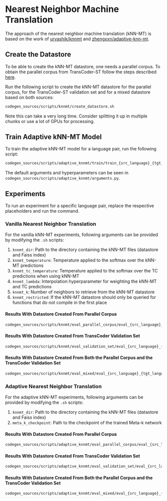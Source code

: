 # Nearest Neighbor Machine Translation

The approach of the nearest neighbor machine translation (kNN-MT) is based on the work of [urvashik/knnmt](https://github.com/urvashik/knnmt) and [zhengxxn/adaptive-knn-mt](https://github.com/zhengxxn/adaptive-knn-mt).

## Create the Datastore
To be able to create the kNN-MT datastore, one needs a parallel corpus. To obtain the parallel corpus from TransCoder-ST follow the steps described [here](./parallel_corpus.md).

Run the following script to create the kNN-MT datastore for the parallel corpus, for the TransCoder-ST validation set and for a mixed datastore based on both sources:

```sh
codegen_sources/scripts/knnmt/create_datastore.sh
```

Note this can take a very long time. Consider splitting it up in multiple chunks or use a lot of GPUs for processing.

## Train Adaptive kNN-MT Model
To train the adaptive kNN-MT model for a language pair, run the following script:

```sh
codegen_sources/scripts/adaptive_knnmt/train/train_{src_language}_{tgt_language}.sh
```

The default arguments and hyperparameters can be seen in `codegen_sources/scripts/adaptive_knnmt/arguments.py`.

## Experiments
To run an experiment for a specific language pair, replace the respective placeholders and run the command.

### Vanilla Nearest Neighbor Translation
For the vanilla kNN-MT experiments, following arguments can be provided by modifying the `.sh` scripts:

1. `knnmt_dir`: Path to the directory containing the kNN-MT files (datastore and Faiss index)
2. `knnmt_temperature`: Temperature applied to the softmax over the kNN-MT predictions
3. `knnmt_tc_temperature`: Temperature applied to the softmax over the TC predictions when using kNN-MT
4. `knnmt_lambda`: Interpolation hyperparameter for weighting the kNN-MT and TC predictions
5. `knnmt_k`: Number of neighbors to retrieve from the kNN-MT datastore
6. `knnmt_restricted`: If the kNN-MT datastore should only be queried for functions that do not compile in the first place


#### Results With Datastore Created From Parallel Corpus

```sh
codegen_sources/scripts/knnmt/eval_parallel_corpus/eval_{src_language}_{tgt_language}.sh
```

#### Results With Datastore Created From TransCoder Validation Set

```sh
codegen_sources/scripts/knnmt/eval_validation_set/eval_{src_language}_{tgt_language}.sh
```

#### Results With Datastore Created From Both the Parallel Corpus and the TransCoder Validation Set

```sh
codegen_sources/scripts/knnmt/eval_mixed/eval_{src_language}_{tgt_language}.sh
```


### Adaptive Nearest Neighbor Translation
For the adaptive kNN-MT experiments, following arguments can be provided by modifying the `.sh` scripts:

1. `knnmt_dir`: Path to the directory containing the kNN-MT files (datastore and Faiss index)
2. `meta_k_checkpoint`: Path to the checkpoint of the trained Meta-k network

#### Results With Datastore Created From Parallel Corpus

```sh
codegen_sources/scripts/adaptive_knnmt/eval_parallel_corpus/eval_{src_language}_{tgt_language}.sh
```

#### Results With Datastore Created From TransCoder Validation Set

```sh
codegen_sources/scripts/adaptive_knnmt/eval_validation_set/eval_{src_language}_{tgt_language}.sh
```

#### Results With Datastore Created From Both the Parallel Corpus and the TransCoder Validation Set

```sh
codegen_sources/scripts/adaptive_knnmt/eval_mixed/eval_{src_language}_{tgt_language}.sh
```
